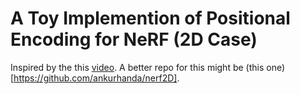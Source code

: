 # A Toy Implemention of Positional Encoding for NeRF (2D Case)
Inspired by the this [video](https://www.youtube.com/watch?v=HfJpQCBTqZs&t=2285s). A better repo for this might be (this one)[https://github.com/ankurhanda/nerf2D].
